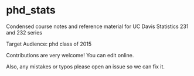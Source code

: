 # phd_stats
Condensed course notes and reference material for UC Davis Statistics 231 and 232 series

Target Audience:
phd class of 2015

Contributions are very welcome! You can edit online.

Also, any mistakes or typos please open an issue so we can fix it.
